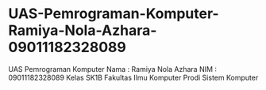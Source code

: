 # UAS-Pemrograman-Komputer-Ramiya-Nola-Azhara-09011182328089
UAS Pemrograman Komputer Nama : Ramiya Nola Azhara NIM : 09011182328089 Kelas SK1B Fakultas Ilmu Komputer Prodi Sistem Komputer
